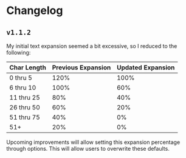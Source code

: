 # Changelog

## `v1.1.2`

My initial text expansion seemed a bit excessive, so I reduced to the following:

| Char Length | Previous Expansion | Updated Expansion |
| ----------- | ------------------ | ----------------- |
| 0 thru 5    | 120%               | 100%              |
| 6 thru 10   | 100%               | 60%               |
| 11 thru 25  | 80%                | 40%               |
| 26 thru 50  | 60%                | 20%               |
| 51 thru 75  | 40%                | 0%                |
| 51+         | 20%                | 0%                |

Upcoming improvements will allow setting this expansion percentage through options. This will allow users to overwrite these defaults.